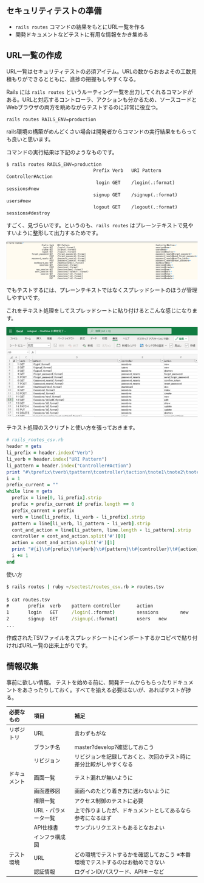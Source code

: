 ## セキュリティテストの準備

- `rails routes` コマンドの結果をもとにURL一覧を作る
- 開発ドキュメントなどテストに有用な情報をかき集める

## URL一覧の作成

URL一覧はセキュリティテストの必須アイテム。URLの数からおおよその工数見積もりができるとともに、進捗の把握もしやすくなる。

Rails には `rails routes` というルーティング一覧を出力してくれるコマンドがある。URLと対応するコントローラ、アクションも分かるため、ソースコードとWebブラウザの両方を眺めながらテストするのに非常に役立つ。

```shell
rails routes RAILS_ENV=production
```

rails環境の構築がめんどくさい場合は開発者からコマンドの実行結果をもらっても良いと思います。

コマンドの実行結果は下記のようなものです。

```
$ rails routes RAILS_ENV=production
                                Prefix Verb   URI Pattern                                                                              Controller#Action
                                 login GET    /login(.:format)                                                                         sessions#new
                                signup GET    /signup(.:format)                                                                        users#new
                                logout GET    /logout(.:format)                                                                        sessions#destroy
```

すごく、見づらいです。というのも、`rails routes` はプレーンテキストで見やすいように整形して出力するためです。

![](images/2021-03-06-21-20-12.png)

でもテストするには、プレーンテキストではなくスプレッドシートのほうが管理しやすいです。

これをテキスト処理をしてスプレッドシートに貼り付けるとこんな感じになります。

![](images/2021-03-06-21-21-30.png)

テキスト処理のスクリプトと使い方を張っておきます。

```ruby
# rails_routes_csv.rb
header = gets
li_prefix = header.index("Verb")
li_verb = header.index("URI Pattern")
li_pattern = header.index("Controller#Action")
print "#\tprefix\tverb\tpattern\tcontroller\taction\tnote1\tnote2\tnote3\n"
i = 1
prefix_current = ""
while line = gets
  prefix = line[0, li_prefix].strip
  prefix = prefix_current if prefix.length == 0
  prefix_current = prefix
  verb = line[li_prefix, li_verb - li_prefix].strip
  pattern = line[li_verb, li_pattern - li_verb].strip
  cont_and_action = line[li_pattern, line.length - li_pattern].strip
  controller = cont_and_action.split('#')[0]
  action = cont_and_action.split('#')[1]
  print "#{i}\t#{prefix}\t#{verb}\t#{pattern}\t#{controller}\t#{action}\n"
  i += 1
end
```

使い方

```cmd
$ rails routes | ruby ~/sectest/routes_csv.rb > routes.tsv

$ cat routes.tsv
#       prefix  verb    pattern controller      action
1       login   GET     /login(.:format)        sessions        new
2       signup  GET     /signup(.:format)       users   new
...
```

作成されたTSVファイルをスプレッドシートにインポートするかコピペで貼り付ければURL一覧の出来上がりです。

## 情報収集

事前に欲しい情報。
テストを始める前に、開発チームからもらったりドキュメントをあさったりしておく。すべてを揃える必要はないが、あればテストが捗る。

|必要なもの|項目|補足|
|:--|:--|:--|
|リポジトリ|URL|言わずもがな|
||ブランチ名|master?develop?確認しておこう|
||リビジョン|リビジョンを記録しておくと、次回のテスト時に差分比較がしやすくなる|
|ドキュメント|画面一覧|テスト漏れが無いように|
||画面遷移図|画面へのたどり着き方に迷わないように|
||権限一覧|アクセス制御のテストに必要|
||URL・パラメータ一覧|上で作りましたが、ドキュメントとしてあるなら参考になるはず|
||API仕様書|サンプルリクエストもあるとなおよい|
||インフラ構成図||
|テスト環境|URL|どの環境でテストするかを確認しておこう ※本番環境でテストするのはお勧めできない|
||認証情報|ログインID/パスワード、APIキーなど|
